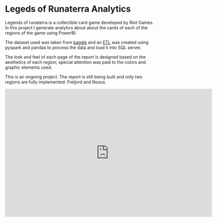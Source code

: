 # Legeds of Runaterra Analytics 


<p align="justify">

Legends of runaterra is a collectible card game developed by Riot Games. In this project I generate analytics about about the cards of each of the regions of the game using PowerBI. </p>
The dataset used was taken from [kaggle](https://www.kaggle.com/brandonqilin/legends-of-runeterra) and an [ETL](https://github.com/jglobaton10/legendsOfRunaterraAnlytics/blob/main/ETL%20process%20-%20runaterra.ipynb) was created using pyspark and pandas to process the data and load it into SQL server.

The look and feel of each page of the report is designed based on the aesthetics of each region; special attention was paid to the colors and graphic elements used. 

This is an ongoing project. The report is still being built and only two regions are fully implemented: Freljord and Noxus. 

<iframe width="680" height="420" src="https://app.powerbi.com/view?r=eyJrIjoiZjI4ZjUwNGEtMjVjZS00NzY2LTg4YTktNWI1MTdkNzFjNTk1IiwidCI6IjQ0ODhlODRkLWI3NjMtNDUzOC1hY2EyLWU1ZTEwNGNlNTI0NiIsImMiOjN9&pageName=ReportSection" frameborder="0" allowFullScreen="true"></iframe>
